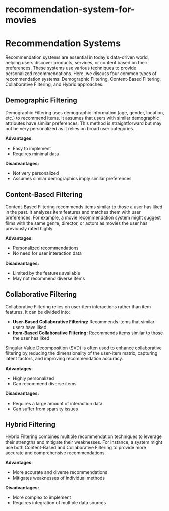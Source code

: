 # recommendation-system-for-movies
# Recommendation Systems

Recommendation systems are essential in today's data-driven world, helping users discover products, services, or content based on their preferences. These systems use various techniques to provide personalized recommendations. Here, we discuss four common types of recommendation systems: Demographic Filtering, Content-Based Filtering, Collaborative Filtering, and Hybrid approaches.

## Demographic Filtering

Demographic Filtering uses demographic information (age, gender, location, etc.) to recommend items. It assumes that users with similar demographic attributes have similar preferences. This method is straightforward but may not be very personalized as it relies on broad user categories.

**Advantages:**
- Easy to implement
- Requires minimal data

**Disadvantages:**
- Not very personalized
- Assumes similar demographics imply similar preferences

## Content-Based Filtering

Content-Based Filtering recommends items similar to those a user has liked in the past. It analyzes item features and matches them with user preferences. For example, a movie recommendation system might suggest films with the same genre, director, or actors as movies the user has previously rated highly.

**Advantages:**
- Personalized recommendations
- No need for user interaction data

**Disadvantages:**
- Limited by the features available
- May not recommend diverse items

## Collaborative Filtering

Collaborative Filtering relies on user-item interactions rather than item features. It can be divided into:
- **User-Based Collaborative Filtering:** Recommends items that similar users have liked.
- **Item-Based Collaborative Filtering:** Recommends items similar to those the user has liked.

Singular Value Decomposition (SVD) is often used to enhance collaborative filtering by reducing the dimensionality of the user-item matrix, capturing latent factors, and improving recommendation accuracy.

**Advantages:**
- Highly personalized
- Can recommend diverse items

**Disadvantages:**
- Requires a large amount of interaction data
- Can suffer from sparsity issues

## Hybrid Filtering

Hybrid Filtering combines multiple recommendation techniques to leverage their strengths and mitigate their weaknesses. For instance, a system might use both Content-Based and Collaborative Filtering to provide more accurate and comprehensive recommendations.

**Advantages:**
- More accurate and diverse recommendations
- Mitigates weaknesses of individual methods

**Disadvantages:**
- More complex to implement
- Requires integration of multiple data sources

